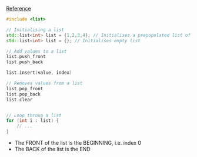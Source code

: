 [Reference](https://en.cppreference.com/w/cpp/container/list)

```cpp
#include <list>

// Initialising a list
std::list<int> list = {1,2,3,4}; // Initialises a prepopulated list of integers
std::list<int> list = {}; // Initialises empty list

// Add values to a list
list.push_front
list.push_back

list.insert(value, index)

// Removes values from a list
list.pop_front
list.pop_back
list.clear


// Loop throug a list
for (int i : list) {
	// ...
}
```

- The FRONT of the list is the BEGINNING, i.e. index 0
- The BACK of the list is the END